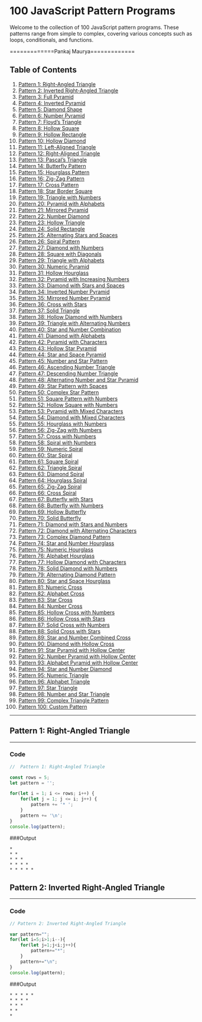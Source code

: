 # 100 JavaScript Pattern Programs

Welcome to the collection of 100 JavaScript pattern programs. These patterns range from simple to complex, covering various concepts such as loops, conditionals, and functions.

=============Pankaj Maurya=============

## Table of Contents

1. [Pattern 1: Right-Angled Triangle](#pattern-1-right-angled-triangle)
2. [Pattern 2: Inverted Right-Angled Triangle](#pattern-2-inverted-right-angled-triangle)
3. [Pattern 3: Full Pyramid](#pattern-3-full-pyramid)
4. [Pattern 4: Inverted Pyramid](#pattern-4-inverted-pyramid)
5. [Pattern 5: Diamond Shape](#pattern-5-diamond-shape)
6. [Pattern 6: Number Pyramid](#pattern-6-number-pyramid)
7. [Pattern 7: Floyd’s Triangle](#pattern-7-floyds-triangle)
8. [Pattern 8: Hollow Square](#pattern-8-hollow-square)
9. [Pattern 9: Hollow Rectangle](#pattern-9-hollow-rectangle)
10. [Pattern 10: Hollow Diamond](#pattern-10-hollow-diamond)
11. [Pattern 11: Left-Aligned Triangle](#pattern-11-left-aligned-triangle)
12. [Pattern 12: Right-Aligned Triangle](#pattern-12-right-aligned-triangle)
13. [Pattern 13: Pascal’s Triangle](#pattern-13-pascals-triangle)
14. [Pattern 14: Butterfly Pattern](#pattern-14-butterfly-pattern)
15. [Pattern 15: Hourglass Pattern](#pattern-15-hourglass-pattern)
16. [Pattern 16: Zig-Zag Pattern](#pattern-16-zig-zag-pattern)
17. [Pattern 17: Cross Pattern](#pattern-17-cross-pattern)
18. [Pattern 18: Star Border Square](#pattern-18-star-border-square)
19. [Pattern 19: Triangle with Numbers](#pattern-19-triangle-with-numbers)
20. [Pattern 20: Pyramid with Alphabets](#pattern-20-pyramid-with-alphabets)
21. [Pattern 21: Mirrored Pyramid](#pattern-21-mirrored-pyramid)
22. [Pattern 22: Number Diamond](#pattern-22-number-diamond)
23. [Pattern 23: Hollow Triangle](#pattern-23-hollow-triangle)
24. [Pattern 24: Solid Rectangle](#pattern-24-solid-rectangle)
25. [Pattern 25: Alternating Stars and Spaces](#pattern-25-alternating-stars-and-spaces)
26. [Pattern 26: Spiral Pattern](#pattern-26-spiral-pattern)
27. [Pattern 27: Diamond with Numbers](#pattern-27-diamond-with-numbers)
28. [Pattern 28: Square with Diagonals](#pattern-28-square-with-diagonals)
29. [Pattern 29: Triangle with Alphabets](#pattern-29-triangle-with-alphabets)
30. [Pattern 30: Numeric Pyramid](#pattern-30-numeric-pyramid)
31. [Pattern 31: Hollow Hourglass](#pattern-31-hollow-hourglass)
32. [Pattern 32: Pyramid with Increasing Numbers](#pattern-32-pyramid-with-increasing-numbers)
33. [Pattern 33: Diamond with Stars and Spaces](#pattern-33-diamond-with-stars-and-spaces)
34. [Pattern 34: Inverted Number Pyramid](#pattern-34-inverted-number-pyramid)
35. [Pattern 35: Mirrored Number Pyramid](#pattern-35-mirrored-number-pyramid)
36. [Pattern 36: Cross with Stars](#pattern-36-cross-with-stars)
37. [Pattern 37: Solid Triangle](#pattern-37-solid-triangle)
38. [Pattern 38: Hollow Diamond with Numbers](#pattern-38-hollow-diamond-with-numbers)
39. [Pattern 39: Triangle with Alternating Numbers](#pattern-39-triangle-with-alternating-numbers)
40. [Pattern 40: Star and Number Combination](#pattern-40-star-and-number-combination)
41. [Pattern 41: Diamond with Alphabets](#pattern-41-diamond-with-alphabets)
42. [Pattern 42: Pyramid with Characters](#pattern-42-pyramid-with-characters)
43. [Pattern 43: Hollow Star Pyramid](#pattern-43-hollow-star-pyramid)
44. [Pattern 44: Star and Space Pyramid](#pattern-44-star-and-space-pyramid)
45. [Pattern 45: Number and Star Pattern](#pattern-45-number-and-star-pattern)
46. [Pattern 46: Ascending Number Triangle](#pattern-46-ascending-number-triangle)
47. [Pattern 47: Descending Number Triangle](#pattern-47-descending-number-triangle)
48. [Pattern 48: Alternating Number and Star Pyramid](#pattern-48-alternating-number-and-star-pyramid)
49. [Pattern 49: Star Pattern with Spaces](#pattern-49-star-pattern-with-spaces)
50. [Pattern 50: Complex Star Pattern](#pattern-50-complex-star-pattern)
51. [Pattern 51: Square Pattern with Numbers](#pattern-51-square-pattern-with-numbers)
52. [Pattern 52: Hollow Square with Numbers](#pattern-52-hollow-square-with-numbers)
53. [Pattern 53: Pyramid with Mixed Characters](#pattern-53-pyramid-with-mixed-characters)
54. [Pattern 54: Diamond with Mixed Characters](#pattern-54-diamond-with-mixed-characters)
55. [Pattern 55: Hourglass with Numbers](#pattern-55-hourglass-with-numbers)
56. [Pattern 56: Zig-Zag with Numbers](#pattern-56-zig-zag-with-numbers)
57. [Pattern 57: Cross with Numbers](#pattern-57-cross-with-numbers)
58. [Pattern 58: Spiral with Numbers](#pattern-58-spiral-with-numbers)
59. [Pattern 59: Numeric Spiral](#pattern-59-numeric-spiral)
60. [Pattern 60: Star Spiral](#pattern-60-star-spiral)
61. [Pattern 61: Square Spiral](#pattern-61-square-spiral)
62. [Pattern 62: Triangle Spiral](#pattern-62-triangle-spiral)
63. [Pattern 63: Diamond Spiral](#pattern-63-diamond-spiral)
64. [Pattern 64: Hourglass Spiral](#pattern-64-hourglass-spiral)
65. [Pattern 65: Zig-Zag Spiral](#pattern-65-zig-zag-spiral)
66. [Pattern 66: Cross Spiral](#pattern-66-cross-spiral)
67. [Pattern 67: Butterfly with Stars](#pattern-67-butterfly-with-stars)
68. [Pattern 68: Butterfly with Numbers](#pattern-68-butterfly-with-numbers)
69. [Pattern 69: Hollow Butterfly](#pattern-69-hollow-butterfly)
70. [Pattern 70: Solid Butterfly](#pattern-70-solid-butterfly)
71. [Pattern 71: Diamond with Stars and Numbers](#pattern-71-diamond-with-stars-and-numbers)
72. [Pattern 72: Diamond with Alternating Characters](#pattern-72-diamond-with-alternating-characters)
73. [Pattern 73: Complex Diamond Pattern](#pattern-73-complex-diamond-pattern)
74. [Pattern 74: Star and Number Hourglass](#pattern-74-star-and-number-hourglass)
75. [Pattern 75: Numeric Hourglass](#pattern-75-numeric-hourglass)
76. [Pattern 76: Alphabet Hourglass](#pattern-76-alphabet-hourglass)
77. [Pattern 77: Hollow Diamond with Characters](#pattern-77-hollow-diamond-with-characters)
78. [Pattern 78: Solid Diamond with Numbers](#pattern-78-solid-diamond-with-numbers)
79. [Pattern 79: Alternating Diamond Pattern](#pattern-79-alternating-diamond-pattern)
80. [Pattern 80: Star and Space Hourglass](#pattern-80-star-and-space-hourglass)
81. [Pattern 81: Numeric Cross](#pattern-81-numeric-cross)
82. [Pattern 82: Alphabet Cross](#pattern-82-alphabet-cross)
83. [Pattern 83: Star Cross](#pattern-83-star-cross)
84. [Pattern 84: Number Cross](#pattern-84-number-cross)
85. [Pattern 85: Hollow Cross with Numbers](#pattern-85-hollow-cross-with-numbers)
86. [Pattern 86: Hollow Cross with Stars](#pattern-86-hollow-cross-with-stars)
87. [Pattern 87: Solid Cross with Numbers](#pattern-87-solid-cross-with-numbers)
88. [Pattern 88: Solid Cross with Stars](#pattern-88-solid-cross-with-stars)
89. [Pattern 89: Star and Number Combined Cross](#pattern-89-star-and-number-combined-cross)
90. [Pattern 90: Diamond with Hollow Cross](#pattern-90-diamond-with-hollow-cross)
91. [Pattern 91: Star Pyramid with Hollow Center](#pattern-91-star-pyramid-with-hollow-center)
92. [Pattern 92: Number Pyramid with Hollow Center](#pattern-92-number-pyramid-with-hollow-center)
93. [Pattern 93: Alphabet Pyramid with Hollow Center](#pattern-93-alphabet-pyramid-with-hollow-center)
94. [Pattern 94: Star and Number Diamond](#pattern-94-star-and-number-diamond)
95. [Pattern 95: Numeric Triangle](#pattern-95-numeric-triangle)
96. [Pattern 96: Alphabet Triangle](#pattern-96-alphabet-triangle)
97. [Pattern 97: Star Triangle](#pattern-97-star-triangle)
98. [Pattern 98: Number and Star Triangle](#pattern-98-number-and-star-triangle)
99. [Pattern 99: Complex Triangle Pattern](#pattern-99-complex-triangle-pattern)
100. [Pattern 100: Custom Pattern](#pattern-100-custom-pattern)

---

## Pattern 1: Right-Angled Triangle
-------------

### Code

```javascript
//  Pattern 1: Right-Angled Triangle

const rows = 5;
let pattern = '';

for(let i = 1; i <= rows; i++) {
    for(let j = 1; j <= i; j++) {
        pattern += '* ';
    }
    pattern += '\n';
}
console.log(pattern);

```
###Output

```
* 
* * 
* * * 
* * * * 
* * * * * 
```

## Pattern 2: Inverted Right-Angled Triangle
--------------
### Code
```javascript
// Pattern 2: Inverted Right-Angled Triangle

var pattern="";
for(let i=5;i>1;i--){
    for(let j=1;j<i;j++){
        pattern+="*";
    }
    pattern+="\n";
}
console.log(pattern);

```

###Output

```
* * * * * 
* * * *
* * * 
* * 
*
```